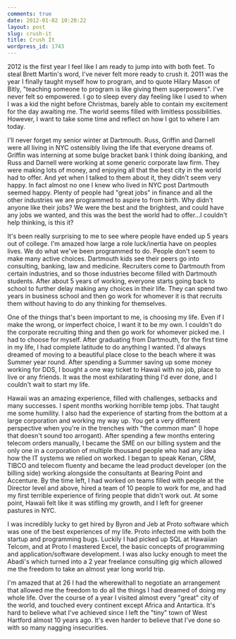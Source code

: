 ```yaml
---
comments: true
date: 2012-01-02 10:20:22
layout: post
slug: crush-it
title: Crush It
wordpress_id: 1743
---
```


2012 is the first year I feel like I am ready to jump into with both feet. To steal Brett Martin's word, I've never felt more ready to crush it. 2011 was the year I finally taught myself how to program, and to quote Hilary Mason of Bitly, "teaching someone to program is like giving them superpowers". I've never felt so empowered. I go to sleep every day feeling like I used to when I was a kid the night before Christmas, barely able to contain my excitement for the day awaiting me. The world seems filled with limitless possibilities. However, I want to take some time and reflect on how I got to where I am today.

I'll never forget my senior winter at Dartmouth. Russ, Griffin and Darnell were all living in NYC ostensibly living the life that everyone dreams of. Griffin was interning at some bulge bracket bank I think doing ibanking, and Russ and Darnell were working at some generic corporate law firm. They were making lots of money, and enjoying all that the best city in the world had to offer. And yet when I talked to them about it, they didn't seem very happy. In fact almost no one I knew who lived in NYC post Dartmouth seemed happy. Plenty of people had "great jobs" in finance and all the other industries we are programmed to aspire to from birth. Why didn't anyone like their jobs? We were the best and the brightest, and could have any jobs we wanted, and this was the best the world had to offer...I couldn't help thinking, is this it?

It's been really surprising to me to see where people have ended up 5 years out of college. I'm amazed how large a role luck/inertia have on peoples lives. We do what we've been programmed to do. People don't seem to make many active choices. Dartmouth kids see their peers go into consulting, banking, law and medicine. Recruiters come to Dartmouth from certain industries, and so those industries become filled with Dartmouth students. After about 5 years of working, everyone starts going back to school to further delay making any choices in their life. They can spend two years in business school and then go work for whomever it is that recruits them without having to do any thinking for themselves.

One of the things that's been important to me, is choosing my life. Even if I make the wrong, or imperfect choice, I want it to be my own. I couldn't do the corporate recruiting thing and then go work for whomever picked me. I had to choose for myself. After graduating from Dartmouth, for the first time in my life, I had complete latitude to do anything I wanted. I'd always dreamed of moving to a beautiful place close to the beach where it was Summer year round. After spending a Summer saving up some money working for DDS, I bought a one way ticket to Hawaii with no job, place to live or any friends. It was the most exhilarating thing I'd ever done, and I couldn't wait to start my life.

Hawaii was an amazing experience, filled with challenges, setbacks and many successes. I spent months working horrible temp jobs. That taught me some humility. I also had the experience of starting from the bottom at a large corporation and working my way up. You get a very different perspective when you're in the trenches with "the common man" (I hope that doesn't sound too arrogant). After spending a few months entering telecom orders manually, I became the SME on our billing system and the only one in a corporation of multiple thousand people who had any idea how the IT systems we relied on worked. I began to speak Kenan, CRM, TIBCO and telecom fluenty and became the lead product developer (on the billing side) working alongside the consultants at Bearing Point and Accenture. By the time left, I had worked on teams filled with people at the Director level and above, hired a team of 10 people to work for me, and had my first terrible experience of firing people that didn't work out. At some point, Hawaii felt like it was stifling my growth, and I left for greener pastures in NYC.

I was incredibly lucky to get hired by Byron and Jeb at Proto software which was one of the best experiences of my life. Proto infected me with both the startup and programming bugs. Luckily I had picked up SQL at Hawaiian Telcom, and at Proto I mastered Excel, the basic concepts of programming and application/software development. I was also lucky enough to meet the Abadi's which turned into a 2 year freelance consulting gig which allowed me the freedom to take an almost year long world trip.

I'm amazed that at 26 I had the wherewithall to negotiate an arrangement that allowed me the freedom to do all the things I had dreamed of doing my whole life. Over the course of a year I visited almost every "great" city of the world, and touched every continent except Africa and Antartica. It's hard to believe what I've achieved since I left the "tiny" town of West Hartford almost 10 years ago. It's even harder to believe that I've done so with so many nagging insecurities.
